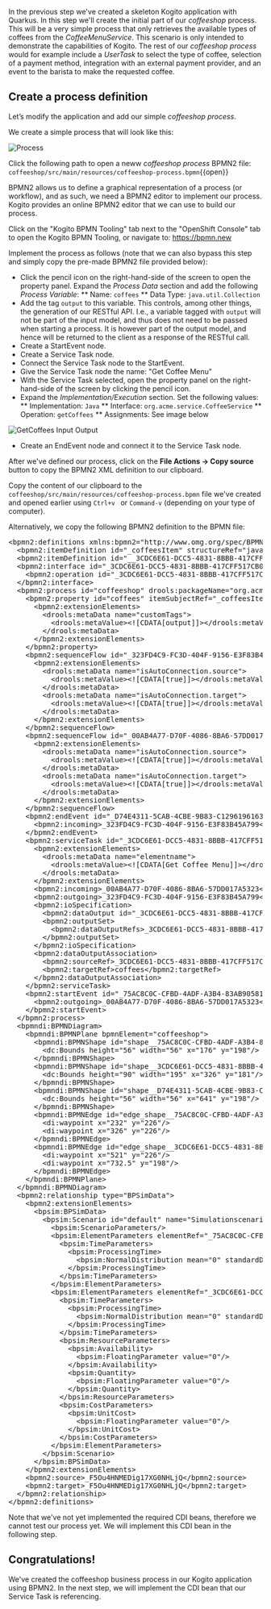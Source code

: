 In the previous step we've created a skeleton Kogito application with Quarkus. In this step we'll create the initial part of our _coffeeshop_ process. This will be a very simple process that only retrieves the available types of coffees from the _CoffeeMenuService_. This scenario is only intended to demonstrate the capabilities of Kogito. The rest of our _coffeeshop process_ would for example include a _UserTask_ to select the type of coffee, selection of a payment method, integration with an external payment provider, and an event to the barista to make the requested coffee.

## Create a process definition

Let’s modify the application and add our simple _coffeeshop process_.

We create a simple process that will look like this:

![Process](/openshift/assets/middleware/middleware-kogito/kogito-rest-coffeeshop-process.png)

Click the following path to open a neww _coffeeshop process_ BPMN2 file: `coffeeshop/src/main/resources/coffeeshop-process.bpmn`{{open}}

BPMN2 allows us to define a graphical representation of a process (or workflow), and as such, we need a BPMN2 editor to implement our process. Kogito provides an online BPMN2 editor that we can use to build our process.

Click on the "Kogito BPMN Tooling" tab next to the "OpenShift Console" tab to open the Kogito BPMN Tooling, or navigate to: https://bpmn.new

Implement the process as follows (note that we can also bypass this step and simply copy the pre-made BPMN2 file provided below):

* Click the pencil icon on the right-hand-side of the screen to open the property panel. Expand the _Process Data_ section and add the following _Process Variable_:
** Name: `coffees`
** Data Type: `java.util.Collection`
* Add the tag `output` to this variable. This controls, among other things, the generation of our RESTful API. I.e., a variable tagged with `output` will not be part of the input model, and thus does not need to be passed when starting a process. It is however part of the output model, and hence will be returned to the client as a response of the RESTful call.
* Create a StartEvent node.
* Create a Service Task node.
* Connect the Service Task node to the StartEvent.
* Give the Service Task node the name: "Get Coffee Menu"
* With the Service Task selected, open the property panel on the right-hand-side of the screen by clicking the pencil icon.
* Expand the _Implementation/Execution_ section. Set the following values:
** Implementation: `Java`
** Interface: `org.acme.service.CoffeeService`
** Operation: `getCoffees`
** Assignments: See image below

![GetCoffees Input Output](/openshift/assets/middleware/middleware-kogito/kogito-coffee-process-getcoffee-data-assignment.png)

* Create an EndEvent node and connect it to the Service Task node.

After we've defined our process, click on the **File Actions -> Copy source** button to copy the BPMN2 XML definition to our clipboard.

Copy the content of our clipboard to the `coffeeshop/src/main/resources/coffeeshop-process.bpmn` file we've created and opened earlier using `Ctrl+v ` or `Command-v` (depending on your type of computer).

Alternatively, we copy the following BPMN2 definition to the BPMN file:

<pre class="file" data-filename="./coffeeshop/src/main/resources/coffeeshop-process.bpmn" data-target="replace">
&lt;bpmn2:definitions xmlns:bpmn2=&quot;http://www.omg.org/spec/BPMN/20100524/MODEL&quot; xmlns:bpmndi=&quot;http://www.omg.org/spec/BPMN/20100524/DI&quot; xmlns:bpsim=&quot;http://www.bpsim.org/schemas/1.0&quot; xmlns:dc=&quot;http://www.omg.org/spec/DD/20100524/DC&quot; xmlns:di=&quot;http://www.omg.org/spec/DD/20100524/DI&quot; xmlns:drools=&quot;http://www.jboss.org/drools&quot; id=&quot;_F5Ou4HNMEDig17XG0NHLjQ&quot; exporter=&quot;jBPM Process Modeler&quot; exporterVersion=&quot;2.0&quot; targetNamespace=&quot;http://www.omg.org/bpmn20&quot;&gt;
  &lt;bpmn2:itemDefinition id=&quot;_coffeesItem&quot; structureRef=&quot;java.util.Collection&quot;/&gt;
  &lt;bpmn2:itemDefinition id=&quot;__3CDC6E61-DCC5-4831-8BBB-417CFF517CB0_coffeesOutputXItem&quot; structureRef=&quot;java.util.Collection&quot;/&gt;
  &lt;bpmn2:interface id=&quot;_3CDC6E61-DCC5-4831-8BBB-417CFF517CB0_ServiceInterface&quot; name=&quot;org.acme.service.CoffeeService&quot; implementationRef=&quot;org.acme.service.CoffeeService&quot;&gt;
    &lt;bpmn2:operation id=&quot;_3CDC6E61-DCC5-4831-8BBB-417CFF517CB0_ServiceOperation&quot; name=&quot;getCoffees&quot; implementationRef=&quot;getCoffees&quot;/&gt;
  &lt;/bpmn2:interface&gt;
  &lt;bpmn2:process id=&quot;coffeeshop&quot; drools:packageName=&quot;org.acme&quot; drools:version=&quot;1.0&quot; drools:adHoc=&quot;false&quot; name=&quot;coffeeshop&quot; isExecutable=&quot;true&quot; processType=&quot;Public&quot;&gt;
    &lt;bpmn2:property id=&quot;coffees&quot; itemSubjectRef=&quot;_coffeesItem&quot; name=&quot;coffees&quot;&gt;
      &lt;bpmn2:extensionElements&gt;
        &lt;drools:metaData name=&quot;customTags&quot;&gt;
          &lt;drools:metaValue&gt;&lt;![CDATA[output]]&gt;&lt;/drools:metaValue&gt;
        &lt;/drools:metaData&gt;
      &lt;/bpmn2:extensionElements&gt;
    &lt;/bpmn2:property&gt;
    &lt;bpmn2:sequenceFlow id=&quot;_323FD4C9-FC3D-404F-9156-E3F83B45A799&quot; sourceRef=&quot;_3CDC6E61-DCC5-4831-8BBB-417CFF517CB0&quot; targetRef=&quot;_D74E4311-5CAB-4CBE-9B83-C12961961633&quot;&gt;
      &lt;bpmn2:extensionElements&gt;
        &lt;drools:metaData name=&quot;isAutoConnection.source&quot;&gt;
          &lt;drools:metaValue&gt;&lt;![CDATA[true]]&gt;&lt;/drools:metaValue&gt;
        &lt;/drools:metaData&gt;
        &lt;drools:metaData name=&quot;isAutoConnection.target&quot;&gt;
          &lt;drools:metaValue&gt;&lt;![CDATA[true]]&gt;&lt;/drools:metaValue&gt;
        &lt;/drools:metaData&gt;
      &lt;/bpmn2:extensionElements&gt;
    &lt;/bpmn2:sequenceFlow&gt;
    &lt;bpmn2:sequenceFlow id=&quot;_00AB4A77-D70F-4086-8BA6-57DD017A5323&quot; sourceRef=&quot;_75AC8C0C-CFBD-4ADF-A3B4-83AB90581A73&quot; targetRef=&quot;_3CDC6E61-DCC5-4831-8BBB-417CFF517CB0&quot;&gt;
      &lt;bpmn2:extensionElements&gt;
        &lt;drools:metaData name=&quot;isAutoConnection.source&quot;&gt;
          &lt;drools:metaValue&gt;&lt;![CDATA[true]]&gt;&lt;/drools:metaValue&gt;
        &lt;/drools:metaData&gt;
        &lt;drools:metaData name=&quot;isAutoConnection.target&quot;&gt;
          &lt;drools:metaValue&gt;&lt;![CDATA[true]]&gt;&lt;/drools:metaValue&gt;
        &lt;/drools:metaData&gt;
      &lt;/bpmn2:extensionElements&gt;
    &lt;/bpmn2:sequenceFlow&gt;
    &lt;bpmn2:endEvent id=&quot;_D74E4311-5CAB-4CBE-9B83-C12961961633&quot;&gt;
      &lt;bpmn2:incoming&gt;_323FD4C9-FC3D-404F-9156-E3F83B45A799&lt;/bpmn2:incoming&gt;
    &lt;/bpmn2:endEvent&gt;
    &lt;bpmn2:serviceTask id=&quot;_3CDC6E61-DCC5-4831-8BBB-417CFF517CB0&quot; drools:serviceimplementation=&quot;Java&quot; drools:serviceinterface=&quot;org.acme.service.CoffeeService&quot; drools:serviceoperation=&quot;getCoffees&quot; name=&quot;Get Coffee Menu&quot; implementation=&quot;Java&quot; operationRef=&quot;_3CDC6E61-DCC5-4831-8BBB-417CFF517CB0_ServiceOperation&quot;&gt;
      &lt;bpmn2:extensionElements&gt;
        &lt;drools:metaData name=&quot;elementname&quot;&gt;
          &lt;drools:metaValue&gt;&lt;![CDATA[Get Coffee Menu]]&gt;&lt;/drools:metaValue&gt;
        &lt;/drools:metaData&gt;
      &lt;/bpmn2:extensionElements&gt;
      &lt;bpmn2:incoming&gt;_00AB4A77-D70F-4086-8BA6-57DD017A5323&lt;/bpmn2:incoming&gt;
      &lt;bpmn2:outgoing&gt;_323FD4C9-FC3D-404F-9156-E3F83B45A799&lt;/bpmn2:outgoing&gt;
      &lt;bpmn2:ioSpecification&gt;
        &lt;bpmn2:dataOutput id=&quot;_3CDC6E61-DCC5-4831-8BBB-417CFF517CB0_coffeesOutputX&quot; drools:dtype=&quot;java.util.Collection&quot; itemSubjectRef=&quot;__3CDC6E61-DCC5-4831-8BBB-417CFF517CB0_coffeesOutputXItem&quot; name=&quot;coffees&quot;/&gt;
        &lt;bpmn2:outputSet&gt;
          &lt;bpmn2:dataOutputRefs&gt;_3CDC6E61-DCC5-4831-8BBB-417CFF517CB0_coffeesOutputX&lt;/bpmn2:dataOutputRefs&gt;
        &lt;/bpmn2:outputSet&gt;
      &lt;/bpmn2:ioSpecification&gt;
      &lt;bpmn2:dataOutputAssociation&gt;
        &lt;bpmn2:sourceRef&gt;_3CDC6E61-DCC5-4831-8BBB-417CFF517CB0_coffeesOutputX&lt;/bpmn2:sourceRef&gt;
        &lt;bpmn2:targetRef&gt;coffees&lt;/bpmn2:targetRef&gt;
      &lt;/bpmn2:dataOutputAssociation&gt;
    &lt;/bpmn2:serviceTask&gt;
    &lt;bpmn2:startEvent id=&quot;_75AC8C0C-CFBD-4ADF-A3B4-83AB90581A73&quot;&gt;
      &lt;bpmn2:outgoing&gt;_00AB4A77-D70F-4086-8BA6-57DD017A5323&lt;/bpmn2:outgoing&gt;
    &lt;/bpmn2:startEvent&gt;
  &lt;/bpmn2:process&gt;
  &lt;bpmndi:BPMNDiagram&gt;
    &lt;bpmndi:BPMNPlane bpmnElement=&quot;coffeeshop&quot;&gt;
      &lt;bpmndi:BPMNShape id=&quot;shape__75AC8C0C-CFBD-4ADF-A3B4-83AB90581A73&quot; bpmnElement=&quot;_75AC8C0C-CFBD-4ADF-A3B4-83AB90581A73&quot;&gt;
        &lt;dc:Bounds height=&quot;56&quot; width=&quot;56&quot; x=&quot;176&quot; y=&quot;198&quot;/&gt;
      &lt;/bpmndi:BPMNShape&gt;
      &lt;bpmndi:BPMNShape id=&quot;shape__3CDC6E61-DCC5-4831-8BBB-417CFF517CB0&quot; bpmnElement=&quot;_3CDC6E61-DCC5-4831-8BBB-417CFF517CB0&quot;&gt;
        &lt;dc:Bounds height=&quot;90&quot; width=&quot;195&quot; x=&quot;326&quot; y=&quot;181&quot;/&gt;
      &lt;/bpmndi:BPMNShape&gt;
      &lt;bpmndi:BPMNShape id=&quot;shape__D74E4311-5CAB-4CBE-9B83-C12961961633&quot; bpmnElement=&quot;_D74E4311-5CAB-4CBE-9B83-C12961961633&quot;&gt;
        &lt;dc:Bounds height=&quot;56&quot; width=&quot;56&quot; x=&quot;641&quot; y=&quot;198&quot;/&gt;
      &lt;/bpmndi:BPMNShape&gt;
      &lt;bpmndi:BPMNEdge id=&quot;edge_shape__75AC8C0C-CFBD-4ADF-A3B4-83AB90581A73_to_shape__3CDC6E61-DCC5-4831-8BBB-417CFF517CB0&quot; bpmnElement=&quot;_00AB4A77-D70F-4086-8BA6-57DD017A5323&quot;&gt;
        &lt;di:waypoint x=&quot;232&quot; y=&quot;226&quot;/&gt;
        &lt;di:waypoint x=&quot;326&quot; y=&quot;226&quot;/&gt;
      &lt;/bpmndi:BPMNEdge&gt;
      &lt;bpmndi:BPMNEdge id=&quot;edge_shape__3CDC6E61-DCC5-4831-8BBB-417CFF517CB0_to_shape__D74E4311-5CAB-4CBE-9B83-C12961961633&quot; bpmnElement=&quot;_323FD4C9-FC3D-404F-9156-E3F83B45A799&quot;&gt;
        &lt;di:waypoint x=&quot;521&quot; y=&quot;226&quot;/&gt;
        &lt;di:waypoint x=&quot;732.5&quot; y=&quot;198&quot;/&gt;
      &lt;/bpmndi:BPMNEdge&gt;
    &lt;/bpmndi:BPMNPlane&gt;
  &lt;/bpmndi:BPMNDiagram&gt;
  &lt;bpmn2:relationship type=&quot;BPSimData&quot;&gt;
    &lt;bpmn2:extensionElements&gt;
      &lt;bpsim:BPSimData&gt;
        &lt;bpsim:Scenario id=&quot;default&quot; name=&quot;Simulationscenario&quot;&gt;
          &lt;bpsim:ScenarioParameters/&gt;
          &lt;bpsim:ElementParameters elementRef=&quot;_75AC8C0C-CFBD-4ADF-A3B4-83AB90581A73&quot;&gt;
            &lt;bpsim:TimeParameters&gt;
              &lt;bpsim:ProcessingTime&gt;
                &lt;bpsim:NormalDistribution mean=&quot;0&quot; standardDeviation=&quot;0&quot;/&gt;
              &lt;/bpsim:ProcessingTime&gt;
            &lt;/bpsim:TimeParameters&gt;
          &lt;/bpsim:ElementParameters&gt;
          &lt;bpsim:ElementParameters elementRef=&quot;_3CDC6E61-DCC5-4831-8BBB-417CFF517CB0&quot;&gt;
            &lt;bpsim:TimeParameters&gt;
              &lt;bpsim:ProcessingTime&gt;
                &lt;bpsim:NormalDistribution mean=&quot;0&quot; standardDeviation=&quot;0&quot;/&gt;
              &lt;/bpsim:ProcessingTime&gt;
            &lt;/bpsim:TimeParameters&gt;
            &lt;bpsim:ResourceParameters&gt;
              &lt;bpsim:Availability&gt;
                &lt;bpsim:FloatingParameter value=&quot;0&quot;/&gt;
              &lt;/bpsim:Availability&gt;
              &lt;bpsim:Quantity&gt;
                &lt;bpsim:FloatingParameter value=&quot;0&quot;/&gt;
              &lt;/bpsim:Quantity&gt;
            &lt;/bpsim:ResourceParameters&gt;
            &lt;bpsim:CostParameters&gt;
              &lt;bpsim:UnitCost&gt;
                &lt;bpsim:FloatingParameter value=&quot;0&quot;/&gt;
              &lt;/bpsim:UnitCost&gt;
            &lt;/bpsim:CostParameters&gt;
          &lt;/bpsim:ElementParameters&gt;
        &lt;/bpsim:Scenario&gt;
      &lt;/bpsim:BPSimData&gt;
    &lt;/bpmn2:extensionElements&gt;
    &lt;bpmn2:source&gt;_F5Ou4HNMEDig17XG0NHLjQ&lt;/bpmn2:source&gt;
    &lt;bpmn2:target&gt;_F5Ou4HNMEDig17XG0NHLjQ&lt;/bpmn2:target&gt;
  &lt;/bpmn2:relationship&gt;
&lt;/bpmn2:definitions&gt;
</pre>

Note that we've not yet implemented the required CDI beans, therefore we cannot test our process yet. We will implement this CDI bean in the following step.

## Congratulations!

We've created the coffeeshop business process in our Kogito application using BPMN2. In the next step, we will implement the CDI bean that our Service Task is referencing.
